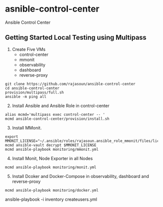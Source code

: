 # asnible-control-center
Ansible Control Center

## Getting Started Local Testing using Multipass

1. Create Five VMs 
    * control-center
    * mmonit
    * observability
    * dashboard
    * reverse-proxy

```
git clone https://github.com/rajasoun/ansible-control-center
cd ansible-control-center
provision/multipass/full.sh
ansible -m ping all
```

2. Install Ansible and Ansible Role in control-center 

```
alias mcmd='multipass exec control-center -- '
mcmd ansible-control-center/provision/install.sh
```

3. Install MMonit. 
```
export MMONIT_LICENSE="~/.ansible/roles/rajasoun.ansible_role_mmonit/files/license.yml"
mcmd ansible-vault decrypt $MMONIT_LICENSE
mcmd ansible-playbook monitoring/mmonit.yml
```

4. Install Monit, Node Exporter in all Nodes 
```
mcmd ansible-playbook monitoring/monit.yml
```

5. Install Dcoker and Docker-Compose in observability, dashboard and reverse-proxy

```
mcmd ansible-playbook monitoring/docker.yml
```


ansible-playbook -i inventory createusers.yml